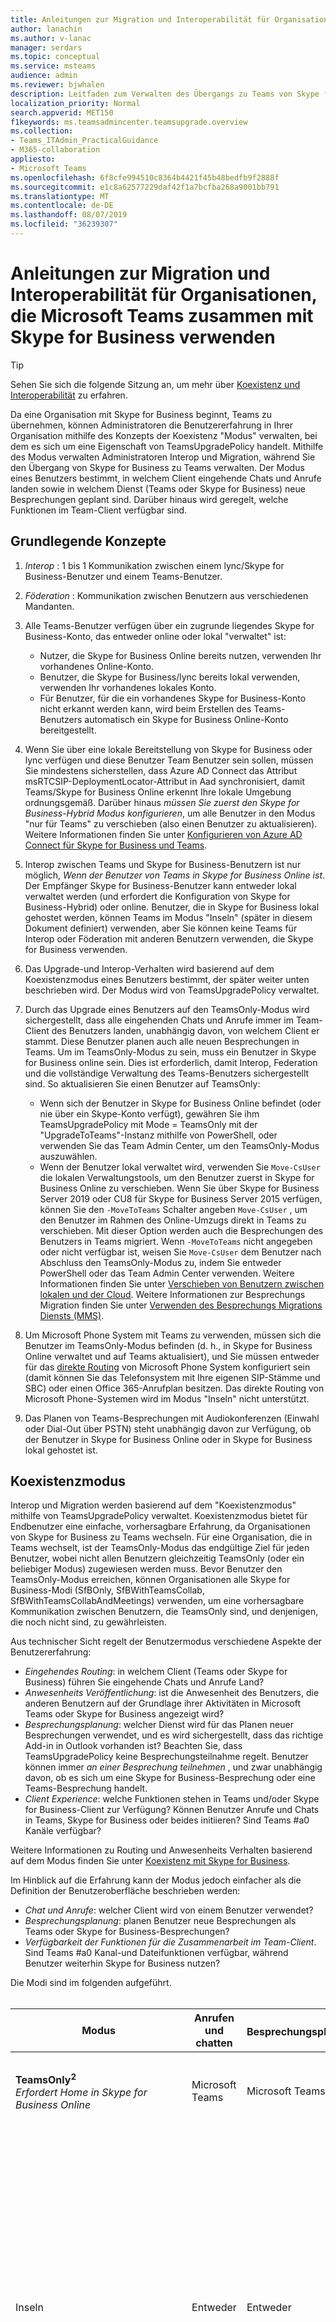 ```yaml
---
title: Anleitungen zur Migration und Interoperabilität für Organisationen, die Microsoft Teams zusammen mit Skype for Business verwenden
author: lanachin
ms.author: v-lanac
manager: serdars
ms.topic: conceptual
ms.service: msteams
audience: admin
ms.reviewer: bjwhalen
description: Leitfaden zum Verwalten des Übergangs zu Teams von Skype for Business
localization_priority: Normal
search.appverid: MET150
f1keywords: ms.teamsadmincenter.teamsupgrade.overview
ms.collection:
- Teams_ITAdmin_PracticalGuidance
- M365-collaboration
appliesto:
- Microsoft Teams
ms.openlocfilehash: 6f8cfe994510c8364b4421f45b48bedfb9f2888f
ms.sourcegitcommit: e1c8a62577229daf42f1a7bcfba268a9001bb791
ms.translationtype: MT
ms.contentlocale: de-DE
ms.lasthandoff: 08/07/2019
ms.locfileid: "36239307"
---
```

# <a name="migration-and-interoperability-guidance-for-organizations-using-teams-together-with-skype-for-business"></a>Anleitungen zur Migration und Interoperabilität für Organisationen, die Microsoft Teams zusammen mit Skype for Business verwenden

> [!Tip] 
> Sehen Sie sich die folgende Sitzung an, um mehr über [Koexistenz und Interoperabilität](https://aka.ms/teams-upgrade-coexistence-interop) zu erfahren.

Da eine Organisation mit Skype for Business beginnt, Teams zu übernehmen, können Administratoren die Benutzererfahrung in Ihrer Organisation mithilfe des Konzepts der Koexistenz "Modus" verwalten, bei dem es sich um eine Eigenschaft von TeamsUpgradePolicy handelt. Mithilfe des Modus verwalten Administratoren Interop und Migration, während Sie den Übergang von Skype for Business zu Teams verwalten.  Der Modus eines Benutzers bestimmt, in welchem Client eingehende Chats und Anrufe landen sowie in welchem Dienst (Teams oder Skype for Business) neue Besprechungen geplant sind. Darüber hinaus wird geregelt, welche Funktionen im Team-Client verfügbar sind. 


## <a name="fundamental-concepts"></a>Grundlegende Konzepte

1.  *Interop* : 1 bis 1 Kommunikation zwischen einem lync/Skype for Business-Benutzer und einem Teams-Benutzer.

2.  *Föderation* : Kommunikation zwischen Benutzern aus verschiedenen Mandanten.

3.  Alle Teams-Benutzer verfügen über ein zugrunde liegendes Skype for Business-Konto, das entweder online oder lokal "verwaltet" ist:
    - Nutzer, die Skype for Business Online bereits nutzen, verwenden Ihr vorhandenes Online-Konto.
    - Benutzer, die Skype for Business/lync bereits lokal verwenden, verwenden Ihr vorhandenes lokales Konto.
    - Für Benutzer, für die ein vorhandenes Skype for Business-Konto nicht erkannt werden kann, wird beim Erstellen des Teams-Benutzers automatisch ein Skype for Business Online-Konto bereitgestellt.

4.  Wenn Sie über eine lokale Bereitstellung von Skype for Business oder lync verfügen und diese Benutzer Team Benutzer sein sollen, müssen Sie mindestens sicherstellen, dass Azure AD Connect das Attribut msRTCSIP-DeploymentLocator-Attribut in Aad synchronisiert, damit Teams/Skype for Business Online erkennt Ihre lokale Umgebung ordnungsgemäß. Darüber hinaus *müssen Sie zuerst den Skype for Business-Hybrid Modus konfigurieren*, um alle Benutzer in den Modus "nur für Teams" zu verschieben (also einen Benutzer zu aktualisieren). Weitere Informationen finden Sie unter [Konfigurieren von Azure AD Connect für Skype for Business und Teams](https://docs.microsoft.com/en-us/SkypeForBusiness/hybrid/configure-azure-ad-connect).

5.  Interop zwischen Teams und Skype for Business-Benutzern ist nur möglich, *Wenn der Benutzer von Teams in Skype for Business Online ist*. Der Empfänger Skype for Business-Benutzer kann entweder lokal verwaltet werden (und erfordert die Konfiguration von Skype for Business-Hybrid) oder online. Benutzer, die in Skype for Business lokal gehostet werden, können Teams im Modus "Inseln" (später in diesem Dokument definiert) verwenden, aber Sie können keine Teams für Interop oder Föderation mit anderen Benutzern verwenden, die Skype for Business verwenden.  

6.  Das Upgrade-und Interop-Verhalten wird basierend auf dem Koexistenzmodus eines Benutzers bestimmt, der später weiter unten beschrieben wird. Der Modus wird von TeamsUpgradePolicy verwaltet. 

7.  Durch das Upgrade eines Benutzers auf den TeamsOnly-Modus wird sichergestellt, dass alle eingehenden Chats und Anrufe immer im Team-Client des Benutzers landen, unabhängig davon, von welchem Client er stammt. Diese Benutzer planen auch alle neuen Besprechungen in Teams. Um im TeamsOnly-Modus zu sein, muss ein Benutzer in Skype for Business online sein. Dies ist erforderlich, damit Interop, Federation und die vollständige Verwaltung des Teams-Benutzers sichergestellt sind. So aktualisieren Sie einen Benutzer auf TeamsOnly:
    - Wenn sich der Benutzer in Skype for Business Online befindet (oder nie über ein Skype-Konto verfügt), gewähren Sie ihm TeamsUpgradePolicy mit Mode = TeamsOnly mit der "UpgradeToTeams"-Instanz mithilfe von PowerShell, oder verwenden Sie das Team Admin Center, um den TeamsOnly-Modus auszuwählen.
    - Wenn der Benutzer lokal verwaltet wird, verwenden Sie `Move-CsUser` die lokalen Verwaltungstools, um den Benutzer zuerst in Skype for Business Online zu verschieben.  Wenn Sie über Skype for Business Server 2019 oder CU8 für Skype for Business Server 2015 verfügen, können Sie den `-MoveToTeams` Schalter angeben `Move-CsUser` , um den Benutzer im Rahmen des Online-Umzugs direkt in Teams zu verschieben. Mit dieser Option werden auch die Besprechungen des Benutzers in Teams migriert. Wenn `-MoveToTeams` nicht angegeben oder nicht verfügbar ist, weisen Sie `Move-CsUser` dem Benutzer nach Abschluss den TeamsOnly-Modus zu, indem Sie entweder PowerShell oder das Team Admin Center verwenden. Weitere Informationen finden Sie unter [Verschieben von Benutzern zwischen lokalen und der Cloud](https://docs.microsoft.com/skypeforbusiness/hybrid/move-users-between-on-premises-and-cloud).  Weitere Informationen zur Besprechungs Migration finden Sie unter [Verwenden des Besprechungs Migrations Diensts (MMS)](https://docs.microsoft.com/skypeforbusiness/audio-conferencing-in-office-365/setting-up-the-meeting-migration-service-mms).

8.  Um Microsoft Phone System mit Teams zu verwenden, müssen sich die Benutzer im TeamsOnly-Modus befinden (d. h., in Skype for Business Online verwaltet und auf Teams aktualisiert), und Sie müssen entweder für das [direkte Routing](https://techcommunity.microsoft.com/t5/Microsoft-Teams-Blog/Direct-Routing-is-now-Generally-Available/ba-p/210359#M1277) von Microsoft Phone System konfiguriert sein (damit können Sie das Telefonsystem mit Ihre eigenen SIP-Stämme und SBC) oder einen Office 365-Anrufplan besitzen. Das direkte Routing von Microsoft Phone-Systemen wird im Modus "Inseln" nicht unterstützt.    

9.  Das Planen von Teams-Besprechungen mit Audiokonferenzen (Einwahl oder Dial-Out über PSTN) steht unabhängig davon zur Verfügung, ob der Benutzer in Skype for Business Online oder in Skype for Business lokal gehostet ist. 


## <a name="coexistence-modes"></a>Koexistenzmodus

Interop und Migration werden basierend auf dem "Koexistenzmodus" mithilfe von TeamsUpgradePolicy verwaltet. Koexistenzmodus bietet für Endbenutzer eine einfache, vorhersagbare Erfahrung, da Organisationen von Skype for Business zu Teams wechseln. Für eine Organisation, die in Teams wechselt, ist der TeamsOnly-Modus das endgültige Ziel für jeden Benutzer, wobei nicht allen Benutzern gleichzeitig TeamsOnly (oder ein beliebiger Modus) zugewiesen werden muss. Bevor Benutzer den TeamsOnly-Modus erreichen, können Organisationen alle Skype for Business-Modi (SfBOnly, SfBWithTeamsCollab, SfBWithTeamsCollabAndMeetings) verwenden, um eine vorhersagbare Kommunikation zwischen Benutzern, die TeamsOnly sind, und denjenigen, die noch nicht sind, zu gewährleisten.


Aus technischer Sicht regelt der Benutzermodus verschiedene Aspekte der Benutzererfahrung:

- *Eingehendes Routing*: in welchem Client (Teams oder Skype for Business) führen Sie eingehende Chats und Anrufe Land? 
- *Anwesenheits Veröffentlichung*: ist die Anwesenheit des Benutzers, die anderen Benutzern auf der Grundlage ihrer Aktivitäten in Microsoft Teams oder Skype for Business angezeigt wird? 
- *Besprechungsplanung*: welcher Dienst wird für das Planen neuer Besprechungen verwendet, und es wird sichergestellt, dass das richtige Add-in in Outlook vorhanden ist? Beachten Sie, dass TeamsUpgradePolicy keine Besprechungsteilnahme regelt. Benutzer können immer *an einer Besprechung teilnehmen* , und zwar unabhängig davon, ob es sich um eine Skype for Business-Besprechung oder eine Teams-Besprechung handelt.
- *Client Experience*: welche Funktionen stehen in Teams und/oder Skype for Business-Client zur Verfügung? Können Benutzer Anrufe und Chats in Teams, Skype for Business oder beides initiieren? Sind Teams #a0 Kanäle verfügbar?  

Weitere Informationen zu Routing und Anwesenheits Verhalten basierend auf dem Modus finden Sie unter [Koexistenz mit Skype for Business](https://docs.microsoft.com/en-us/MicrosoftTeams/coexistence-chat-calls-presence).

Im Hinblick auf die Erfahrung kann der Modus jedoch einfacher als die Definition der Benutzeroberfläche beschrieben werden:
- *Chat und Anrufe*: welcher Client wird von einem Benutzer verwendet?
- *Besprechungsplanung*: planen Benutzer neue Besprechungen als Teams oder Skype for Business-Besprechungen?
- *Verfügbarkeit der Funktionen für die Zusammenarbeit im Team-Client*. Sind Teams #a0 Kanal-und Dateifunktionen verfügbar, während Benutzer weiterhin Skype for Business nutzen?

Die Modi sind im folgenden aufgeführt.
</br>
</br>

|Modus|Anrufen und chatten|Besprechungsplanung<sup>1</sup>|Teams #a0 Kanäle|Anwendungsfall|
|---|---|---|---|---|
|**TeamsOnly<sup>2</sup>**</br>*Erfordert Home in Skype for Business Online*|Microsoft Teams|Microsoft Teams|Ja|Der endgültige Zustand des Upgrades. Auch die Standardeinstellung für neue Mandanten mit <500-Plätzen.|
|Inseln|Entweder|Entweder|Ja|Standardkonfiguration. Ermöglicht einem einzelnen Benutzer die Auswertung beider Clients nebeneinander. Chats und Anrufe können in einem der beiden Clients erfolgen, sodass Benutzer stets beide Clients ausführen müssen. Um eine verwirrende oder rückläufige Skype for Business-Erfahrung zu vermeiden, werden externe (Verbund-) Kommunikationen, PSTN-Sprachdienste und Sprachanwendungen, Office-Integration und verschiedene andere Integrationen weiterhin von Skype for Business gehandhabt.|
|SfBWithTeamsCollabAndMeetings<sup>2</sup>|Skype for Business|Teams|Ja|"Besprechungen zuerst". In erster Linie für lokale Organisationen, um von den Funktionen der Teambesprechung zu profitieren, wenn Sie noch nicht bereit sind, Anrufe in die Cloud zu verschieben.|
|SfBWithTeamsCollab|Skype for Business|Skype for Business|Ja|Alternativer Ausgangspunkt für komplexe Organisationen, die eine strengere administrative Steuerung benötigen.|
|SfBOnly|Skype for Business|Skype for Business|Nr.<sup>3</sup>|Spezielles Szenario für Organisationen mit strengen Anforderungen im Hinblick auf die Datensteuerung. Teams wird nur für die Teilnahme an Besprechungen verwendet, die von anderen Personen geplant wurden.|
||||||

</br>
</br>

**Notizen**

<sup>1</sup> die Möglichkeit, an einer vorhandenen Besprechung teilzunehmen (unabhängig davon, ob Sie in Teams oder in Skype for Business geplant ist), wird nicht vom Modus geregelt. Standardmäßig können Benutzer immer an einer Besprechung teilnehmen, zu der Sie eingeladen wurden.

<sup>2</sup> Wenn Sie einem einzelnen Benutzer entweder TeamsOnly oder SfbWithTeamsCollabAndMeetings zuweisen, werden alle vorhandenen Skype for Business-Besprechungen, die dieser Benutzer für die Zukunft geplant hat, in Teams-Besprechungen umgewandelt. Falls gewünscht, können Sie diese Besprechungen als Skype for Business-Besprechungen belassen, indem Sie entweder angeben `-MigrateMeetingsToTeams $false` , ob Sie TeamsUpgradePolicy gewähren möchten, oder indem Sie das Kontrollkästchen im Team-Administratorportal deaktivieren.   Beachten Sie, dass die Möglichkeit, Besprechungen von Skype for Business in Teams umzuwandeln, nicht avaialble ist, wenn TeamsUpgradePolicy auf Mandantenebene gewährt wird. 

<sup>3</sup> zurzeit hat Teams nicht die Möglichkeit, die Funktionen Teams und Kanäle zu deaktivieren, sodass dies für jetzt aktiviert bleibt.



## <a name="teamsupgradepolicy-managing-migration-and-co-existence"></a>TeamsUpgradePolicy: Verwalten von Migration und Koexistenz

TeamsUpgradePolicy macht zwei wichtige Eigenschaften verfügbar: Mode und NotifySfbUsers. 
</br>
</br>

|Parameter|Typ|Zulässige Werte</br>(standardmäßig in Kursivschrift)|Beschreibung|
|---|---|---|---|
|Modus|Enumerationswert|*Inseln*</br>TeamsOnly</br>SfBOnly</br>SfBWithTeamsCollab</br>SfBWithTeamsCollabAndMeetings|Gibt den Modus an, in dem der Client ausgeführt werden soll.|
|NotifySfbUsers|Bool|*Falsch* oder wahr|Gibt an, ob ein Banner im Skype for Business-Client angezeigt wird, in dem der Benutzer informiert wird, dass Teams in Kürze Skype for Business ersetzen werden. Dies kann nicht wahr sein, wenn Mode = TeamsOnly.|
|||||

Teams stellt alle relevanten Instanzen von TeamsUpgradePolicy über integrierte, schreibgeschützte Richtlinien bereit. Daher stehen nur Get-und Grant-Cmdlets zur Verfügung. Die integrierten Instanzen sind im folgenden aufgeführt.
</br>
</br>

|Identität |Modus|NotifySfbUsers|
|---|---|---|
|Inseln|Inseln|Falsch|
|IslandsWithNotify|Inseln|True|
|SfBOnly|SfBOnly|Falsch|
|SfBOnlyWithNotify|SfBOnly|True|
|SfBWithTeamsCollab|SfBWithTeamsCollab|Falsch|
|SfBWithTeamsCollabWithNotify|SfBWithTeamsCollab|True|
|SfBWithTeamsCollabAndMeetings|SfBWithTeamsCollabAndMeetings|Falsch|
|SfBWithTeamsCollabAndMeetingsWithNotify|SfBWithTeamsCollabAndMeetings|True|
|UpgradeToTeams|TeamsOnly|Falsch|
|Global</br>*Standard*|Inseln|Falsch|
||||

Diese Richtlinieninstanzen können entweder einzelnen Benutzern oder auf Mandantenebene gewährt werden. Beispiel:
- Wenn Sie einen Benutzer ($SipAddress) auf Teams aktualisieren möchten, gewähren Sie die "UpgradeToTeams"-Instanz:</br>
`Grant-CsTeamsUpgradePolicy -PolicyName UpgradeToTeams -Identity $SipAddress`
- Um den gesamten Mandanten zu aktualisieren, lassen Sie den Parameter Identity aus dem Befehl Grant aus:</br>
`Grant-CsTeamsUpgradePolicy -PolicyName UpgradeToTeams`


## <a name="federation-considerations"></a>Überlegungen zu Föderationen

Föderation von Teams zu einem anderen Benutzer unter Verwendung von Skype for Business setzt voraus, dass der Benutzer von Teams in Skype for Business Online ist. Schließlich können sich die Benutzer von Teams, die sich in Skype for Business lokal befinden, nur mit Benutzern in Teams vereinigen.

TeamsUpgradePolicy steuert das Routing für eingehende Federated-Chats und-Anrufe. Das Verhalten des Verbund Routings ist identisch mit den Szenarien für denselben Mandanten, *mit Ausnahme des Modus "Inseln"*.  Wenn sich die Empfänger im Inseln-Modus befinden: 
- Chats und Anrufe, die von Teams initiiert werden, landen im SFB, wenn sich der Empfänger in einem *Federated*-Mandanten befindet.
- Chats und Anrufe, die von Teams initiiert werden, landen in Teams, wenn sich der Empfänger im *gleichen Mandanten*befindet.
- Chats und Anrufe, die vom SFB initiiert werden, landen immer in Skype for Business.

Weitere Informationen finden Sie unter [Koexistenz mit Skype for Business](https://docs.microsoft.com/en-us/MicrosoftTeams/coexistence-chat-calls-presence).

## <a name="the-teams-client-user-experience-when-using-sfb-modes"></a>Benutzerfreundlichkeit des Teams-Clients bei Verwendung der SFB-Modi
Wenn sich ein Nutzer in einem der Skype for Business-Modi (SfBOnly, SfBWithTeamsCollab, SfBWithTeamsCollabAndMeetings) befindet, werden alle eingehenden Chats und Anrufe an den Skype for Business-Client des Benutzers weitergeleitet. Um die Verwirrung des Endbenutzers zu vermeiden und die ordnungsgemäße Weiterleitung zu gewährleisten, werden Anruf-und Chatfunktionen im Teams-Client automatisch deaktiviert, wenn sich ein Benutzer in einem der Skype for Business-Modi befindet. Ebenso wird die Terminplanung in Teams automatisch deaktiviert, wenn sich Benutzer im SfBOnly-oder SfBWithTeamsCollab-Modus befinden, und automatisch aktiviert, wenn sich ein Benutzer im SfBWithTeamsCollabAndMeetings-Modus befindet. Ausführliche Informationen finden Sie unter [Teams-Clientumgebung und Konformität mit Koexistenzmodus](https://docs.microsoft.com/en-us/MicrosoftTeams/teams-client-experience-and-conformance-to-coexistence-modes).

> [!Note] 
> - Vor der Bereitstellung der automatischen Erzwingung von Teams und Kanälen Verhalten sich der SfbOnly-und der SfBWithTeamsCollab-Modus identisch.


## <a name="detailed-mode-descriptions"></a>Beschreibungen des detaillierten Modus
</br>
</br>

|Modus|Erklärung|
|---|---|
|**Inseln**</br>Standard|Ein Benutzer führt sowohl Skype for Business als auch Teams nebeneinander aus. Dieser Nutzer:</br><ul><li>Kann Chats und VoIP-Anrufe in Skype for Business-oder Microsoft Teams-Client initiieren. Hinweis: Benutzer mit Skype for Business, die sich lokal vernetzen, können unabhängig vom Modus des Empfängers nicht aus Teams initiieren, um einen anderen Skype for Business-Benutzer zu erreichen.<li>Empfängt Chats #a0 VoIP-Anrufe, die in Skype for Business von einem anderen Nutzer in seinem Skype for Business-Client initiiert wurden.<li>Empfängt Chats #a0 VoIP-Anrufe, die in Teams von einem anderen Benutzer in seinem Team-Client initiiert wurden, wenn Sie sich im *gleichen Mandanten*befinden.<li>Empfängt Chats #a0 VoIP-Anrufe, die in Teams von einem anderen Benutzer in Ihrem Skype for Business-Client initiiert wurden, wenn Sie sich in einem *Federated*-Mandanten befinden. <li>Hat die PSTN-Funktionalität wie nachstehend beschrieben:<ul><li>Wenn der Benutzer in Skype for Business lokal beheimatet ist und Enterprise-VoIP hat, werden PSTN-Anrufe immer in Skype for Business initiiert und empfangen.<li>Wenn sich der Benutzer in Skype for Business Online befindet und über ein Microsoft Phone System verfügt, initiiert und empfängt der Benutzer immer PSTN-Anrufe in Skype for Business:<ul><li>Dies geschieht unabhängig davon, ob der Benutzer über einen Microsoft-Anrufplan verfügt oder eine Verbindung mit dem PSTN-Netzwerk über eine Skype for Business Cloud Connector Edition oder eine lokale Bereitstellung von Skype for Business Server (Hybrid-VoIP) herstellt.<li>**Hinweis: Microsoft Teams Phone System Direct Routing wird im Modus "Inseln" nicht unterstützt.**</ul></ul><li>Empfängt Microsoft-Anrufwarteschlangen und automatische Telefonzentralen-Anrufe in Skype for Business.<li>Sie können Besprechungen in Teams oder Skype for Business planen (und beide Plug-ins werden standardmäßig angezeigt).<li>Kann an einer Skype for Business-oder Teams-Besprechung teilnehmen die Besprechung wird im jeweiligen Client geöffnet.</ul>|
|**SfBOnly**|Ein Benutzer führt nur Skype for Business aus. Dieser Nutzer:</br><ul><li>Kann Chats und Anrufe nur über Skype for Business initiieren.<li>Empfängt alle Chats/Anrufe in Ihrem Skype for Business-Client, unabhängig davon, wo Sie initiiert wurden, es sei denn, der Initiator ist ein Team Nutzer, in dem Skype for Business lokal gehostet wird. *Kann nur Skype for Business-Besprechungen planen, kann aber an Skype for Business-oder Teams-Besprechungen teilnehmen. <li> </br> *Die Verwendung des Modus "Inseln" mit lokalen Benutzern wird in Verbindung mit anderen Benutzern im SfBOnly-Modus nicht empfohlen. Wenn ein Benutzer von Teams, in dem Skype for Business lokal gehostet wird, einen Anruf oder einen Chat mit einem SfBOnly-Nutzer initiiert, ist der SfBOnly-Nutzer nicht erreichbar und erhält eine verpasste Chat-/Anruf-e-Mail. *|
|**SfBWithTeamsCollab**|Ein Benutzer führt sowohl Skype for Business als auch Teams nebeneinander aus. Dieser Nutzer:</br><ul><li>Hat die Funktionalität eines Benutzers im SfBOnly-Modus.<li>Hat Teams nur für Gruppenzusammenarbeit (Kanäle) aktiviert; Chat/Anruf-und Besprechungsplanung sind deaktiviert.</ul>|
|**SfBWithTeamsCollab</br>AndMeetings**|Ein Benutzer führt sowohl Skype for Business als auch Teams nebeneinander aus. Dieser Nutzer:<ul><li>Hat die Chat-und Anruffunktion des Benutzers im SfBOnly-Modus.<li>Verfügt über Teams, die für die Gruppenzusammenarbeit aktiviert sind (Kanäle – umfasst Kanal Unterhaltungen); Chat und Anrufe sind deaktiviert.<li>Kann nur Teambesprechungen planen, kann aber an Skype for Business-oder Teams-Besprechungen teilnehmen.</ul>|
|**TeamsOnly**</br>(erfordert SFB Online-Startseite)|Ein Benutzer führt nur Teams aus. Dieser Nutzer:<ul><li>Empfängt alle Chats und Anrufe in Ihrem Teams-Client, unabhängig davon, wo Sie initiiert wurden.<li>Kann Chats und Anrufe nur von Teams aus initiieren.<li>Sie können Besprechungen nur in Teams planen, aber Sie können an Skype for Business-oder Teams-Besprechungen teilnehmen.<li>Skype for Business-IP-Telefone weiterhin nutzen können.<br><br>*Die Verwendung des TeamsOnly-Modus in Kombination mit anderen Benutzern im Modus "Inseln" wird erst empfohlen, wenn die Einführung von Teams gesättigt ist, d. h. alle Benutzer im Modus "Inseln" aktiv die Teams und Skype for Business-Clients verwenden und überwachen. Wenn ein TeamsOnly-Benutzer einen Anruf oder Chat mit einem Nutzer der Inselgruppe initiiert, landet dieser Anruf oder Chat im Team-Client der Inseln des Benutzers. Wenn der Benutzer der Inseln keine Teams verwendet oder überwacht, wird dieser Benutzer als offline angezeigt und ist vom TeamsOnly-Benutzer nicht erreichbar.*</ul> |
|||




## <a name="related-topics"></a>Verwandte Themen

[Koexistenz mit Skype for Business](https://docs.microsoft.com/en-us/microsoftteams/coexistence-chat-calls-presence)

[Führt Kundenerfahrung und Konformität mit Koexistenzmodi zusammen](https://docs.microsoft.com/en-us/MicrosoftTeams/teams-client-experience-and-conformance-to-coexistence-modes)

[Get-CsTeamsUpgradePolicy](https://docs.microsoft.com/powershell/module/skype/get-csteamsupgradepolicy?view=skype-ps)

[Grant-CsTeamsUpgradePolicy](https://docs.microsoft.com/powershell/module/skype/grant-csteamsupgradepolicy?view=skype-ps)

[Get-CsTeamsUpgradeConfiguration](https://docs.microsoft.com/powershell/module/skype/get-csteamsupgradeconfiguration?view=skype-ps)

[Satz-CsTeamsUpgradeConfiguration](https://docs.microsoft.com/powershell/module/skype/set-csteamsupgradeconfiguration?view=skype-ps)

[Verwenden des Besprechungs Migrations Diensts (MMS)](https://docs.microsoft.com/skypeforbusiness/audio-conferencing-in-office-365/setting-up-the-meeting-migration-service-mms)
